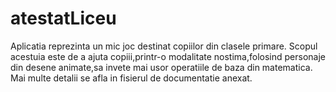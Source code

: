 # atestatLiceu
Aplicatia reprezinta un mic joc destinat copiilor din clasele primare. Scopul acestuia este de a ajuta copiii,printr-o modalitate nostima,folosind personaje din desene animate,sa invete mai usor operatiile de baza din matematica. Mai multe detalii se afla in fisierul de documentatie anexat.
